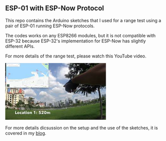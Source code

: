 ## ESP-01 with ESP-Now Protocol

This repo contains the Arduino sketches that I used for a range test using a pair of ESP-01 running ESP-Now protocols.

The codes works on any ESP8266 modules, but it is not compatible with ESP-32 because ESP-32's implementation for ESP-Now has slightly different APIs.

For more details of the range test, please watch this YouTube video.

[![ESP32 Web Server and IR remote](https://github.com/e-tinkers/ESP-01_with_ESP-Now/blob/master/youtube_thumbnail.jpg)](https://www.youtube.com/embed/lOZpjhM_94c)

For more details dicsussion on the setup and the use of the sketches, it is covered in my [blog](http://www.e-tinkers.com/2020/05/esp-01-range-test-with-esp-now-protocol).
